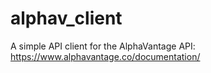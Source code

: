 # alphav_client
A simple API client for the AlphaVantage API: https://www.alphavantage.co/documentation/
